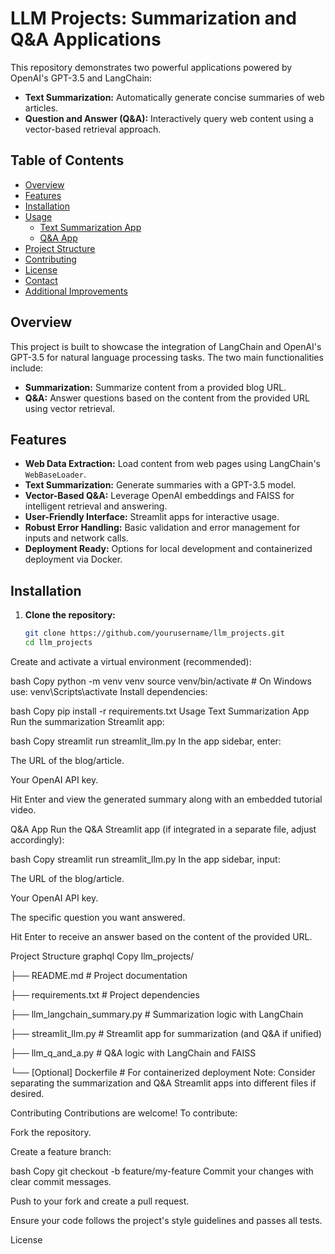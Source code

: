 # LLM Projects: Summarization and Q&A Applications

This repository demonstrates two powerful applications powered by OpenAI's GPT-3.5 and LangChain:
- **Text Summarization:** Automatically generate concise summaries of web articles.
- **Question and Answer (Q&A):** Interactively query web content using a vector-based retrieval approach.

## Table of Contents
- [Overview](#overview)
- [Features](#features)
- [Installation](#installation)
- [Usage](#usage)
  - [Text Summarization App](#text-summarization-app)
  - [Q&A App](#qa-app)
- [Project Structure](#project-structure)
- [Contributing](#contributing)
- [License](#license)
- [Contact](#contact)
- [Additional Improvements](#additional-improvements)

## Overview
This project is built to showcase the integration of LangChain and OpenAI's GPT-3.5 for natural language processing tasks. The two main functionalities include:
- **Summarization:** Summarize content from a provided blog URL.
- **Q&A:** Answer questions based on the content from the provided URL using vector retrieval.

## Features
- **Web Data Extraction:** Load content from web pages using LangChain's `WebBaseLoader`.
- **Text Summarization:** Generate summaries with a GPT-3.5 model.
- **Vector-Based Q&A:** Leverage OpenAI embeddings and FAISS for intelligent retrieval and answering.
- **User-Friendly Interface:** Streamlit apps for interactive usage.
- **Robust Error Handling:** Basic validation and error management for inputs and network calls.
- **Deployment Ready:** Options for local development and containerized deployment via Docker.

## Installation
1. **Clone the repository:**
   ```bash
   git clone https://github.com/yourusername/llm_projects.git
   cd llm_projects
Create and activate a virtual environment (recommended):

bash
Copy
python -m venv venv
source venv/bin/activate  # On Windows use: venv\Scripts\activate
Install dependencies:

bash
Copy
pip install -r requirements.txt
Usage
Text Summarization App
Run the summarization Streamlit app:

bash
Copy
streamlit run streamlit_llm.py
In the app sidebar, enter:

The URL of the blog/article.

Your OpenAI API key.

Hit Enter and view the generated summary along with an embedded tutorial video.

Q&A App
Run the Q&A Streamlit app (if integrated in a separate file, adjust accordingly):

bash
Copy
streamlit run streamlit_llm.py
In the app sidebar, input:

The URL of the blog/article.

Your OpenAI API key.

The specific question you want answered.

Hit Enter to receive an answer based on the content of the provided URL.

Project Structure
graphql
Copy
llm_projects/

├── README.md                 # Project documentation

├── requirements.txt          # Project dependencies

├── llm_langchain_summary.py  # Summarization logic with LangChain

├── streamlit_llm.py          # Streamlit app for summarization (and Q&A if unified)

├── llm_q_and_a.py            # Q&A logic with LangChain and FAISS

└── [Optional] Dockerfile     # For containerized deployment
Note: Consider separating the summarization and Q&A Streamlit apps into different files if desired.

Contributing
Contributions are welcome! To contribute:

Fork the repository.

Create a feature branch:

bash
Copy
git checkout -b feature/my-feature
Commit your changes with clear commit messages.

Push to your fork and create a pull request.

Ensure your code follows the project's style guidelines and passes all tests.

License
